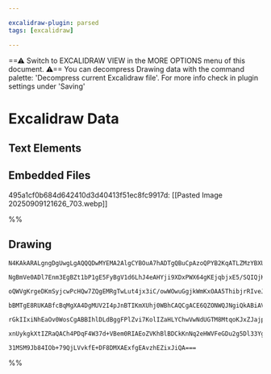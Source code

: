 ```yaml
---

excalidraw-plugin: parsed
tags: [excalidraw]

---
```

==⚠  Switch to EXCALIDRAW VIEW in the MORE OPTIONS menu of this document. ⚠== You can decompress Drawing data with the command palette: 'Decompress current Excalidraw file'. For more info check in plugin settings under 'Saving'


# Excalidraw Data

## Text Elements
## Embedded Files
495a1cf0b684d642410d3d40413f51ec8fc9917d: [[Pasted Image 20250909121626_703.webp]]

%%
## Drawing
```compressed-json
N4KAkARALgngDgUwgLgAQQQDwMYEMA2AlgCYBOuA7hADTgQBuCpAzoQPYB2KqATLZMzYBXUtiRoIACyhQ4zZAHoFAc0JRJQgEYA6bGwC2CgF7N6hbEcK4OCtptbErHALRY8RMpWdx8Q1TdIEfARcZgRmBShcZQUebQBGAFYEmjoghH0EDihmbgBtcDBQMBKIEm4ygH02TAAVACkAZWIAdXwAMQArBCMABnw2AAkARytUkshYRArCfWikflLMbmcA

NgBmVe0ADl7Enm3EgBZt1bP1gE5FyBgV1d6LhJ4eAHYji9XDxPWX64gKEjqbjxE5/SQIQjKaTcHi9VZ/azKYLcXp/ZhQUhsADWCAAwmwBqQKhjrMw4LhAtlxqVNLhsFjlJihBxiPjCcTyBwyRSslBqZAAGaEfD4RqwZESQQefkQdGYnEtQGSGFojHYhBimAS9BS8p/JlQjjhXJoeJ/Njk7BqW6m3qowqQRnCOAASWIJtQeQAun8BeRMm7uBwhCK/

oQWVgKrgeDKmSyjcwPcHQw7ZQgEMRgTwLut4jx3iC/owWOwuGgjkWmKxOAA5ThibjrRIveJ23qF1OEZgAEXSUAz3AFBDCf00whZAFFgplsh7vX8hHBiLh+5nTS9m5dEnajokkn8iBwsUGQ/gD2x6QO0EP8CPU+iV0IPRBECzw8oZULgoGJO9Erh4mwAVek0T4jmIVYjnzVtiHWYgjl6I54nWAU9wQbBtgFbALgueIXkzNF3HET0HTAM1SPiB0fVT

bBMTgE8RUKABfcBqMgXA4DgMUV2I4pJnBTIKmXUhj0WBhCAQCgACE6QZONWQJNgiQkABiAV1I06kIGwERKSgF1+30MV5TxRTlPQFT4gQKyrK0nTSD0gyMhk+knWZBT2QkEkuXJPS7N03knP0dphVFcViNlAk9UKbSAuyILjPVRViCBNA+Bi+zHMMxKcU1bVIulMTMsCwyACVhENY1gSKuL9MMgB5S1rWBO0aockqMnaTgoHaXB9GFG1UESNqss67

rGkIIxiNhEaOv0WosCgABBIhlDLdBggFPlZvi7KolIZaHLYChwVwNdUGTM8MtqoKJxZJajpOkJzogClMSoHa6oyB73tqeAIvk/z2t2zr/QQcrtUusTmFogl8AADW4XYthedZTm3JsTgOaHYZFABNbgW0eVHd23bZ1mzC4XiuGKjDYAxuD4yB6AIIRpuYz6gvK9yE2fQGxMZEgJqmmF7VKQXiDFBB6LQYaYolgBZNhiAQO7cE0YJzpvO9xdIEg2SU

xnUykgkXtIZRaQACh4PDqF4W37d+VBem0RIAEoZVKhBlBDCkKnNq2eHWVFeGDu2g5Dl33YgDnruBqAcoQRqoFLJNTzEv0+vBrIVb1jgPzQJmMA4dXNe4DE2b+bAiBl1AK4QP4S8EtB6/NIQoEPYjW9TOYRKYGss/L0hK57ikcVINWNavOvh4QWPSjsbpsByRoS7gJWVcnsvr2HBuYrpFPGFqen8CNiZoH+iowmCZfSxlHT0QMP7pjQKHUwGS8td3

31MSM9Jb84IOb+79QjLVvkfE+DF8DMXAExfgEAvzhEZixJiQA===
```
%%